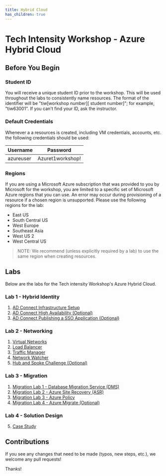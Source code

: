 ```yaml
---
title: Hybrid Cloud
has_children: true
---
```


# Tech Intensity Workshop - Azure Hybrid Cloud

## Before You Begin

### Student ID
You will receive a unique student ID prior to the workshop. This will be used throughout the labs to consistently name resources. The format of the identifier will be "tiw[workshop number][ student number]"; for example, "tiw63001". If you can't find your ID, ask the instructor.

### Default Credentials
Whenever a a resources is created, including VM credentials, accounts, etc. the following credentials should be used:

| Username  | Password         |
|-----------|------------------|
| azureuser | Azuret1workshop! |

### Regions

If you are using a Microsoft Azure subscription that was provided to you by Microsoft for the workshop, you are limited to a specific set of Microsoft Azure regions that you can use. An error may occur during provisioning of a resource if a chosen region is unsupported. Please use the following regions for the lab: 

- East US
- South Central US
- West Europe
- Southeast Asia
- West US 2
- West Central US

> NOTE: We recommend (unless explicitly required by a lab) to use the same region when creating resources.

## Labs
Below are the labs for the Tech intensity Workshop's Azure Hybrid Cloud.

### Lab 1 - Hybrid Identity
1. [AD Connect Infrastructure Setup](hybrid-identity/adconnect.md)
2. [AD Connect High Availability (Optional)](01_HybridCloud_IdentityLab02_ADConnectOptionalFeatures.md)
3. [AD Connect Publishing a SSO Application (Optional)](01_HybridCloud_IdentityLab03_SSOApp(Optional).md)

### Lab 2 - Networking
1. [Virtual Networks](03_HybridCloud_Networking_Lab01_VirtualNetworks.md)
2. [Load Balancer](03_HybridCloud_Networking_Lab02_LoadBalancer.md)
3. [Traffic Manager](03_HybridCloud_Networking_Lab03_TrafficManager.md)
4. [Network Watcher](03_HybridCloud_Networking_Lab04_NetworkWatcher.md)
5. [Hub and Spoke Challenge (Optional)](03_HybridCloud_Networking_Lab05_HubSpokeChallenge.md)

### Lab 3 - Migration
1. [Migration Lab 1 - Database Migration Service (DMS)](02_HybridCloud_Migration_Lab01_DMS.md)
2. [Migration Lab 2 - Azure Site Recovery (ASR)](02_HybridCloud_Migration_Lab02_ASR.md)
3. [Migration Lab 3 - Azure Policy](02_HybridCloud_Migration_Lab03_AzurePolicy.md)
4. [Migration Lab 4 - Azure Migrate (Optional)](HybridCloud/02_HybridCloud_Migration_Lab04_AzureMigrate.md)

### Lab 4 - Solution Design
5. [Case Study](04_Hybrid_Cloud_Hackathon_CaseStudy.md)


## Contributions
If you see any changes that need to be made (typos, new steps, etc.), we welcome any pull requests!

Thanks!
